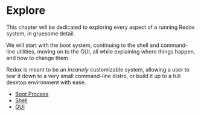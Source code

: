 # Explore

This chapter will be dedicated to exploring every aspect of a running Redox system, in gruesome detail.

We will start with the boot system, continuing to the shell and command-line utilities, moving on to the GUI, all while explaining where things happen, and how to change them.

Redox is meant to be an *insanely* customizable system, allowing a user to tear it down to a very small command-line distro, or build it up to a full desktop environment with ease.

- [Boot Process](./ch03-02-boot-process.md)
- [Shell](./ch03-03-shell.md)
- [GUI](./ch03-04-gui.md)
